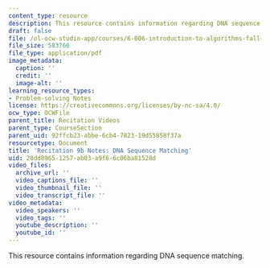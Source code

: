 ```yaml
---
content_type: resource
description: This resource contains information regarding DNA sequence matching.
draft: false
file: /ol-ocw-studio-app/courses/6-006-introduction-to-algorithms-fall-2011/28dd89651257ab03a9f66c06ba81528d_MIT6_006F11_rec09b.pdf
file_size: 583766
file_type: application/pdf
image_metadata:
  caption: ''
  credit: ''
  image-alt: ''
learning_resource_types:
- Problem-solving Notes
license: https://creativecommons.org/licenses/by-nc-sa/4.0/
ocw_type: OCWFile
parent_title: Recitation Videos
parent_type: CourseSection
parent_uid: 92ffcb23-abbe-6cb4-7823-19d55858f37a
resourcetype: Document
title: 'Recitation 9b Notes: DNA Sequence Matching'
uid: 28dd8965-1257-ab03-a9f6-6c06ba81528d
video_files:
  archive_url: ''
  video_captions_file: ''
  video_thumbnail_file: ''
  video_transcript_file: ''
video_metadata:
  video_speakers: ''
  video_tags: ''
  youtube_description: ''
  youtube_id: ''
---
```

This resource contains information regarding DNA sequence matching.